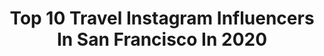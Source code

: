 ---
title: Top 10 Travel Instagram Influencers In San Francisco In 2020
description: >-
  Find top travel Instagram influencers in San Francisco in 2020. Most popular hashtags: #travelblogger #california #traveldiaries #sanfrancisco.
platform: Instagram
profiles:
  - username: "tiffwang_"
    fullname: >-
      Tiffany Wang
    location: "United States"
    followers: 77670
    engagement: 352
    commentsToLikes: 0.040141
    id: ck0tyerc0mi7g0i19n1lt5o8a
    verified: false
    hashtags: "#oakandfort, #sezanelovers, #partner, #auratenewyork"
  - username: "sara.haven"
    fullname: >-
      Sara Stewart, MS, CHES
    location: "United States"
    followers: 390105
    engagement: 195
    commentsToLikes: 0.034358
    id: ck0tuaofm6cov0i19qces7w6i
    verified: false
    hashtags: "#socialdistancing, #itsjustperfect, #ancientnutritionpartner, #whatsonmyplate"
  - username: "huel_oliveira"
    fullname: >-
      Huel
    location: "United States"
    followers: 223937
    engagement: 125
    commentsToLikes: 0.007985
    id: ck5hk3mvhhq9z0i11kc1hfool
    verified: false
    hashtags: "#friends, #sfmarina, #love, #sportswear"
  - username: "pvtraveldiaries"
    fullname: >-
      𝐏𝐫𝐢𝐲𝐚𝐧𝐬𝐡𝐢 & 𝐕𝐢𝐛𝐡𝐚𝐬
    location: "United States"
    followers: 4247
    engagement: 1470
    commentsToLikes: 0.029701
    id: ck0u0awxwt4k60i19a54aa9er
    verified: false
    hashtags: "#eveningsky, #sandstone, #cairns, #southeastasia"
  - username: "tiwalowla"
    fullname: >-
      Tiwalola
    location: "United States"
    followers: 5215
    engagement: 631
    commentsToLikes: 0.058552
    id: ck5zvth7p4vo90i14cajdweci
    verified: false
    hashtags: "#oprahs2020visiontour, #priorities, #confidentandkillingit, #wegoagain"
  - username: "joseph.lucido"
    fullname: >-
      Joseph Lucido
    location: "United States"
    followers: 255104
    engagement: 149
    commentsToLikes: 0.006792
    id: ck6ttqx4tc3m20j71iv2e92y4
    verified: false
    hashtags: "#nattitude, #expresspartner, #stacyadams, #skincareproducts"
  - username: "betweenballoons"
    fullname: >-
      Between Balloons 🎈Bay Area
    location: "United States"
    followers: 10319
    engagement: 507
    commentsToLikes: 0.191922
    id: ck5caelewd9qp0i118wsxj5ik
    verified: false
    hashtags: "#gongcha, #bpatisserie, #boba, #denvereats"
  - username: "sarowly"
    fullname: >-
      Sarah Rzepka
    location: "United States"
    followers: 9151
    engagement: 968
    commentsToLikes: 0.059644
    id: ck6u9bka1wlgh0j71mu8buhx6
    verified: false
    hashtags: "#californiadreamin, #loveinsf, #artofvisuals, #sanfranciscophotographer"
  - username: "jyo_shankar"
    fullname: >-
      Jyo | Travel & Style
    location: "United States"
    followers: 113558
    engagement: 125
    commentsToLikes: 0.050973
    id: ck0typ95jnmrt0i19wgqsewjd
    verified: false
    hashtags: "#hairtutorials, #springbeauty, #fy, #greece"
  - username: "sherminehghane"
    fullname: >-
      Shermineh
    location: "United States"
    followers: 17025
    engagement: 261
    commentsToLikes: 0.030760
    id: ck8td1qne1hun0j78kjra8lm7
    verified: false
    hashtags: "#styledsustainable, #cleanbeauty, #aroundtheworldpix, #liveauthentic"
---